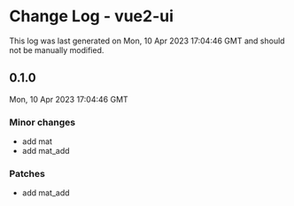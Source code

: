 # Change Log - vue2-ui

This log was last generated on Mon, 10 Apr 2023 17:04:46 GMT and should not be manually modified.

## 0.1.0
Mon, 10 Apr 2023 17:04:46 GMT

### Minor changes

- add mat
- add mat_add

### Patches

- add mat_add

